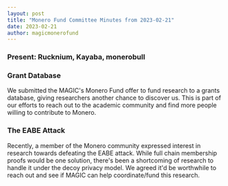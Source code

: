 ```yaml
---
layout: post
title: "Monero Fund Committee Minutes from 2023-02-21"
date: 2023-02-21
author: magicmonerofund
---
```


### Present: Rucknium, Kayaba, monerobull

### Grant Database

We submitted the MAGIC's Monero Fund offer to fund research to a grants database, giving researchers another chance to discover us. This is part of our efforts to reach out to the academic community and find more people willing to contribute to Monero.

### The EABE Attack

Recently, a member of the Monero community expressed interest in research towards defeating the EABE attack. While full chain membership proofs would be one solution, there's been a shortcoming of research to handle it under the decoy privacy model. We agreed it'd be worthwhile to reach out and see if MAGIC can help coordinate/fund this research.
